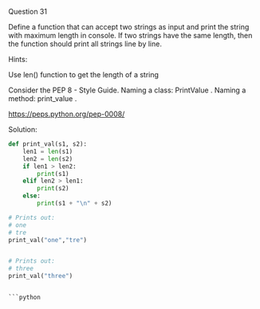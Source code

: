 Question 31

Define a function that can accept two strings as input and print the string with maximum 
length in console. If two strings have the same length, then the function should print all 
strings line by line.

Hints:

Use len() function to get the length of a string

Consider the PEP 8 - Style Guide. Naming a class: PrintValue . Naming a method: print_value .

https://peps.python.org/pep-0008/

Solution:
```python
def print_val(s1, s2):
    len1 = len(s1)
    len2 = len(s2)
    if len1 > len2:
        print(s1)
    elif len2 > len1:
        print(s2)
    else:
        print(s1 + "\n" + s2)

# Prints out:
# one
# tre        
print_val("one","tre")


# Prints out:
# three        
print_val("three")


```python 
